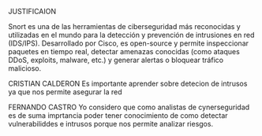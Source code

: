 JUSTIFICAION

Snort es una de las herramientas de ciberseguridad más reconocidas y utilizadas en el mundo para la detección y prevención de intrusiones en red (IDS/IPS). Desarrollado por Cisco, es open-source y permite inspeccionar paquetes en tiempo real, detectar amenazas conocidas (como ataques DDoS, exploits, malware, etc.) y generar alertas o bloquear tráfico malicioso.


CRISTIAN CALDERON
Es importante aprender sobre detecion de intrusos ya que nos permite asegurar la red




 FERNANDO CASTRO
 Yo considero que como analistas de cynerseguridad es de suma imprtancia poder tener conocimiento de como detectar vulnerabiliddes e intrusos porque nos permite analizar riesgos.
